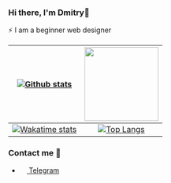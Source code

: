 ### Hi there, I'm Dmitry👋

⚡ I am a beginner web designer

|[![Github stats](https://github-readme-stats.vercel.app/api?username=dmitrijkotov634&theme=radical&show_icons=true)](https://github.com/anuraghazra/github-readme-stats)|<img src="https://user-images.githubusercontent.com/53375304/165995414-b1d15d50-43cc-428a-8540-bbda07a5c279.png" width=150 height=150 />|
|:---:|:---:|
|[![Wakatime stats](https://github-readme-stats.vercel.app/api/wakatime?username=dmitrijkotov634&theme=radical&layout=compact)](https://wakatime.com/dmitrijkotov634)|[![Top Langs](https://github-readme-stats.vercel.app/api/top-langs/?username=dmitrijkotov634&theme=radical&layout=compact&langs_count=6)](https://github.com/anuraghazra/github-readme-stats)|

### Contact me 🔗

- <a href="https://t.me/waveteambot"><img src="https://upload.wikimedia.org/wikipedia/commons/thumb/8/82/Telegram_logo.svg/768px-Telegram_logo.svg.png" width=14 height=14 /> Telegram</a>
